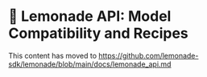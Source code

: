 # 🍋 Lemonade API: Model Compatibility and Recipes

This content has moved to https://github.com/lemonade-sdk/lemonade/blob/main/docs/lemonade_api.md